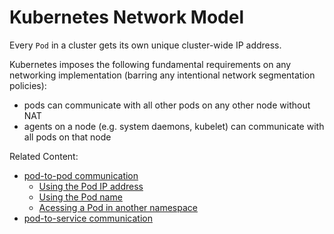 # Kubernetes Network Model

Every `Pod` in a cluster gets its own unique cluster-wide IP address.

Kubernetes imposes the following fundamental requirements on any networking implementation (barring any intentional network segmentation policies):

- pods can communicate with all other pods on any other node without NAT
- agents on a node (e.g. system daemons, kubelet) can communicate with all pods on that node

Related Content:
- [pod-to-pod communication](./pod-to-pod.md)
  - [Using the Pod IP address](./pod-to-pod.md#using-the-pod-ip-address)
  - [Using the Pod name](./pod-to-pod.md#using-the-pod-name)
  - [Acessing a Pod in another namespace](./pod-to-pod.md#acessing-a-pod-in-another-namespace)
- [pod-to-service communication](./pod-to-service.md)
